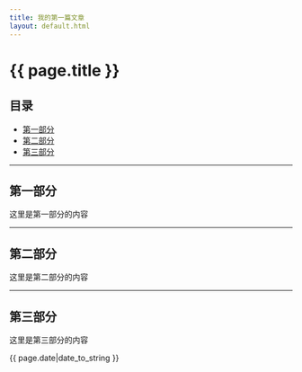 ```yaml
---
title: 我的第一篇文章
layout: default.html
---
```


# {{ page.title }}

## 目录
+ [第一部分](#partI)
+ [第二部分](#partII)
+ [第三部分](#partIII)

----------------------------------

## 第一部分

这里是第一部分的内容

----------------------------------

## 第二部分

这里是第二部分的内容

----------------------------------

## 第三部分

这里是第三部分的内容

{{ page.date|date_to_string }}